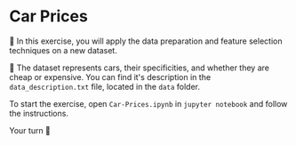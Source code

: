 # Car Prices

🎯 In this exercise, you will apply the data preparation and feature selection techniques on a new dataset.

🚗 The dataset represents cars, their specificities, and whether they are cheap or expensive. You can find it's description in the `data_description.txt` file, located in the `data` folder.

To start the exercise, open `Car-Prices.ipynb` in `jupyter notebook` and follow the instructions.

Your turn 🚀
